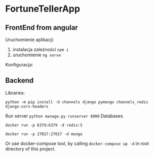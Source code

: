 # FortuneTellerApp

## FrontEnd from angular

Uruchomienie aplikacji:
1. instalacja zależności ```npm i```
2. uruchomienie ```ng serve```

Konfiguracja:

## Backend

Libraries:
```
python -m pip install -U channels django pymongo channels_redis django-cors-headers
```

Run server
```python manage.py runserver 8000```
Databases

<!-- Redis jest wykorzystywany przez channels -->
```docker run -p 6379:6379 -d redis:5```
<!-- W mongo sa składowane dane -->
```docker run -p 27017:27017 -d mongo```

Or use docker-compose tool, by calling `docker-compose up -d` in root directory of this project.